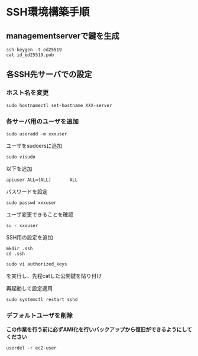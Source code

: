 # SSH環境構築手順

## managementserverで鍵を生成
```
ssh-keygen -t ed25519
cat id_ed25519.pub
```

## 各SSH先サーバでの設定
### ホスト名を変更
```
sudo hostnamectl set-hostname XXX-server
```
### 各サーバ用のユーザを追加
```
sudo useradd -m xxxuser
```
ユーザをsudoersに追加
```
sudo visudo
```
以下を追加
```
apiuser ALL=(ALL)       ALL
```
パスワードを設定
```
sudo passwd xxxuser
```
ユーザ変更できることを確認
```
su - xxxuser
```
SSH用の設定を追加
```
mkdir .ssh 
cd .ssh 
```
```
sudo vi authorized_keys
```
を実行し、先程catした公開鍵を貼り付け

再起動して設定適用
```
sudo systemctl restart sshd 
```


### デフォルトユーザを削除
**この作業を行う前に必ずAMI化を行いバックアップから復旧ができるようにしてください**
```
userdel -r ec2-user
```
